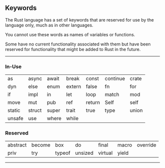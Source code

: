 ## Keywords ##

The Rust language has a set of keywords that are reserved for
use by the language only, much as in other languages.

You cannot use these words as names of variables or
functions.

Some have no current functionality associated with them but
have been reserved for functionality that might be added to
Rust in the future.

---

### In-Use ###

||||||||
|-|-|-|-|-|-|-|
|as|async|await|break|const|continue|crate|
|dyn|else|enum|extern|false|fn|for|
|if|impl|in|let|loop|match|mod|
|move|mut|pub|ref|return|Self|self|
|static|struct|super|trait|true|type|union|
|unsafe|use|where|while||||

### Reserved ###

||||||||
|-|-|-|-|-|-|-|
|abstract|become|box|do|final|macro|override|
|priv|try|typeof|unsized|virtual|yield||

---
